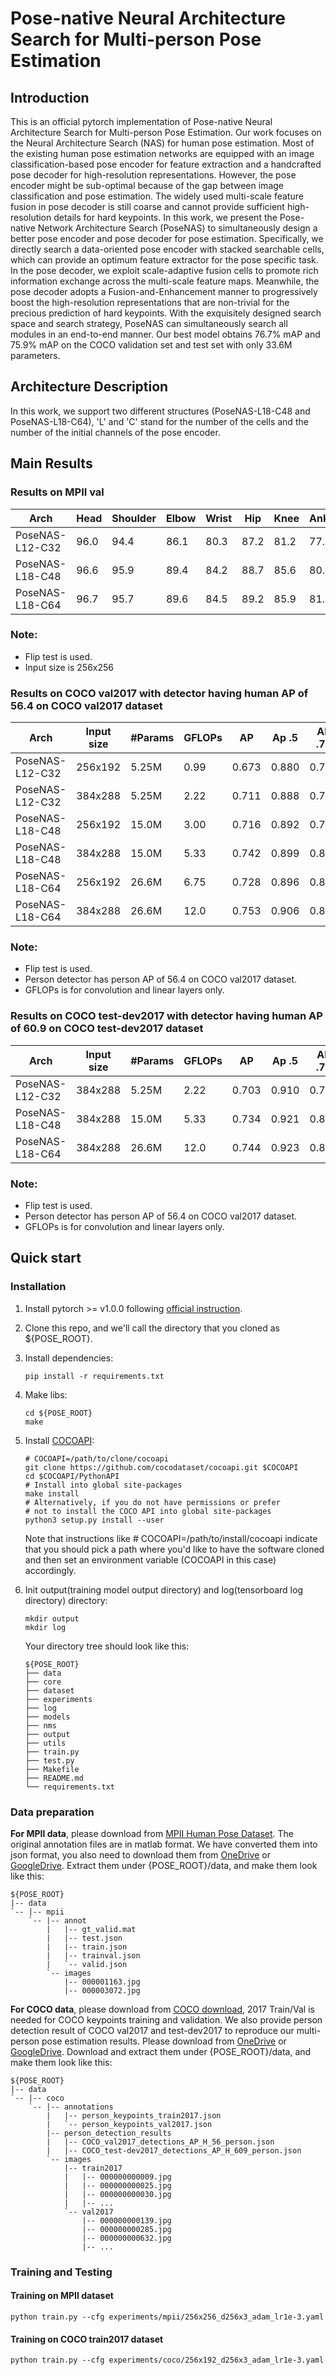# Pose-native Neural Architecture Search for Multi-person Pose Estimation

## Introduction
This is an official pytorch implementation of Pose-native Neural Architecture Search for Multi-person Pose Estimation. Our work focuses on the Neural Architecture Search (NAS) for human pose estimation. Most of the existing human pose estimation networks are equipped with an image classification-based pose encoder for feature extraction and a handcrafted pose decoder for high-resolution representations. However, the pose encoder might be sub-optimal because of the gap between image classification and pose estimation. The widely used multi-scale feature fusion in pose decoder is still coarse and cannot provide sufficient high-resolution details for hard keypoints. In this work, we present the Pose-native Network Architecture Search (PoseNAS) to simultaneously design a better pose encoder and pose decoder for pose estimation. Specifically, we directly search a data-oriented pose encoder with stacked searchable cells, which can provide an optimum feature extractor for the pose specific task. In the pose decoder, we exploit scale-adaptive fusion cells to promote rich information exchange across the multi-scale feature maps. Meanwhile, the pose decoder adopts a Fusion-and-Enhancement manner to progressively boost the high-resolution representations that are non-trivial for the precious prediction of hard keypoints.
With the exquisitely designed search space and search strategy, PoseNAS can simultaneously search all modules in an end-to-end manner. Our best model obtains $76.7\%$ mAP and  $75.9\%$ mAP on the COCO validation set and test set with only $33.6$M parameters. 


## Architecture Description
In this work, we support two different structures (PoseNAS-L18-C48 and PoseNAS-L18-C64), 'L' and 'C' stand for the number of the cells and the number of the initial channels of the pose encoder. 

## Main Results
### Results on MPII val
| Arch               | Head | Shoulder | Elbow | Wrist |  Hip | Knee | Ankle | Mean | Mean@0.1 |
|--------------------|------|----------|-------|-------|------|------|-------|------|----------|
| PoseNAS-L12-C32   | 96.0 |     94.4 |  86.1 |  80.3 | 87.2 | 81.2 |  77.0 | 86.7 |     30.3 |
| PoseNAS-L18-C48   | 96.6 |     95.9 |  89.4 |  84.2 | 88.7 | 85.6 |  80.9 | 89.3 |     34.9 |
| PoseNAS-L18-C64   | 96.7 |     95.7 |  89.6 |  84.5 | 89.2 | 85.9 |  81.3 | 89.5 |     35.2 |


### Note:
- Flip test is used.
- Input size is 256x256

### Results on COCO val2017 with detector having human AP of 56.4 on COCO val2017 dataset
| Arch               | Input size | #Params | GFLOPs |    AP | Ap .5 | AP .75 | AP (M) | AP (L) |    AR | AR .5 | AR .75 | AR (M) | AR (L) |
|--------------------|------------|---------|--------|-------|-------|--------|--------|--------|-------|-------|--------|--------|--------|
| PoseNAS-L12-C32   |    256x192 | 5.25M   |   0.99 | 0.673 | 0.880 | 0.752  | 0.643  | 0.735  | 0.734 | 0.921 | 0.806  | 0.695  | 0.790  |
| PoseNAS-L12-C32   |    384x288 | 5.25M   |   2.22 | 0.711 | 0.888 | 0.786  | 0.675  | 0.779  | 0.765 | 0.928 | 0.833  | 0.722  | 0.828  |
| PoseNAS-L18-C48   |    256x192 | 15.0M   |   3.00 | 0.716 | 0.892 | 0.796  | 0.683  | 0.780  | 0.772 | 0.932 | 0.844  | 0.733  | 0.829  |
| PoseNAS-L18-C48   |    384x288 | 15.0M   |   5.33 | 0.742 | 0.899 | 0.812  | 0.704  | 0.812  | 0.794 | 0.937 | 0.856  | 0.751  | 0.856  |
| PoseNAS-L18-C64   |    256x192 | 26.6M   |   6.75 | 0.728 | 0.896 | 0.806  | 0.694  | 0.792  | 0.783 | 0.935 | 0.851  | 0.742  | 0.840  |
| PoseNAS-L18-C64   |    384x288 | 26.6M   |   12.0 | 0.753 | 0.906 | 0.820  | 0.716  | 0.821  | 0.803 | 0.942 | 0.863  | 0.760  | 0.866  |


### Note:
- Flip test is used.
- Person detector has person AP of 56.4 on COCO val2017 dataset.
- GFLOPs is for convolution and linear layers only.


### Results on COCO test-dev2017 with detector having human AP of 60.9 on COCO test-dev2017 dataset
| Arch               | Input size | #Params | GFLOPs |    AP | Ap .5 | AP .75 | AP (M) | AP (L) |    AR | AR .5 | AR .75 | AR (M) | AR (L) |
|--------------------|------------|---------|--------|-------|-------|--------|--------|--------|-------|-------|--------|--------|--------|
| PoseNAS-L12-C32   |    384x288 | 5.25M   |   2.22 | 0.703 | 0.910 |  0.781 |  0.669 |  0.762 | 0.758 | 0.944 |  0.829 |  0.716 |  0.816 |
| PoseNAS-L18-C48   |    384x288 | 15.0M   |   5.33 | 0.734 | 0.921 |  0.813 |  0.699 |  0.793 | 0.786 | 0.952 |  0.856 |  0.744 |  0.843 |
| PoseNAS-L18-C64   |    384x288 | 26.6M   |   12.0 | 0.744 | 0.923 |  0.824 |  0.709 |  0.803 | 0.795 | 0.955 |  0.867 |  0.755 |  0.851 |

### Note:
- Flip test is used.
- Person detector has person AP of 56.4 on COCO val2017 dataset.
- GFLOPs is for convolution and linear layers only.

## Quick start
### Installation
1. Install pytorch >= v1.0.0 following [official instruction](https://pytorch.org/).
2. Clone this repo, and we'll call the directory that you cloned as ${POSE_ROOT}.
3. Install dependencies:
   ```
   pip install -r requirements.txt
   ```
4. Make libs:
   ```
   cd ${POSE_ROOT}
   make
   ```
5. Install [COCOAPI](https://github.com/cocodataset/cocoapi):
   ```
   # COCOAPI=/path/to/clone/cocoapi
   git clone https://github.com/cocodataset/cocoapi.git $COCOAPI
   cd $COCOAPI/PythonAPI
   # Install into global site-packages
   make install
   # Alternatively, if you do not have permissions or prefer
   # not to install the COCO API into global site-packages
   python3 setup.py install --user
   ```
   Note that instructions like # COCOAPI=/path/to/install/cocoapi indicate that you should pick a path where you'd like to have the software cloned and then set an environment variable (COCOAPI in this case) accordingly.
6. Init output(training model output directory) and log(tensorboard log directory) directory:

   ```
   mkdir output 
   mkdir log
   ```

   Your directory tree should look like this:

   ```
   ${POSE_ROOT}
   ├── data
   ├── core
   ├── dataset
   ├── experiments
   ├── log
   ├── models
   ├── nms
   ├── output
   ├── utils
   ├── train.py
   ├── test.py
   ├── Makefile
   ├── README.md
   └── requirements.txt
   ```
 
### Data preparation
**For MPII data**, please download from [MPII Human Pose Dataset](http://human-pose.mpi-inf.mpg.de/). The original annotation files are in matlab format. We have converted them into json format, you also need to download them from [OneDrive](https://1drv.ms/f/s!AhIXJn_J-blW00SqrairNetmeVu4) or [GoogleDrive](https://drive.google.com/drive/folders/1En_VqmStnsXMdldXA6qpqEyDQulnmS3a?usp=sharing).
Extract them under {POSE_ROOT}/data, and make them look like this:
```
${POSE_ROOT}
|-- data
`-- |-- mpii
    `-- |-- annot
        |   |-- gt_valid.mat
        |   |-- test.json
        |   |-- train.json
        |   |-- trainval.json
        |   `-- valid.json
        `-- images
            |-- 000001163.jpg
            |-- 000003072.jpg
```

**For COCO data**, please download from [COCO download](http://cocodataset.org/#download), 2017 Train/Val is needed for COCO keypoints training and validation. We also provide person detection result of COCO val2017 and test-dev2017 to reproduce our multi-person pose estimation results. Please download from [OneDrive](https://1drv.ms/f/s!AhIXJn_J-blWzzDXoz5BeFl8sWM-) or [GoogleDrive](https://drive.google.com/drive/folders/1fRUDNUDxe9fjqcRZ2bnF_TKMlO0nB_dk?usp=sharing).
Download and extract them under {POSE_ROOT}/data, and make them look like this:
```
${POSE_ROOT}
|-- data
`-- |-- coco
    `-- |-- annotations
        |   |-- person_keypoints_train2017.json
        |   `-- person_keypoints_val2017.json
        |-- person_detection_results
        |   |-- COCO_val2017_detections_AP_H_56_person.json
        |   |-- COCO_test-dev2017_detections_AP_H_609_person.json
        `-- images
            |-- train2017
            |   |-- 000000000009.jpg
            |   |-- 000000000025.jpg
            |   |-- 000000000030.jpg
            |   |-- ... 
            `-- val2017
                |-- 000000000139.jpg
                |-- 000000000285.jpg
                |-- 000000000632.jpg
                |-- ... 
```

### Training and Testing
#### Training on MPII dataset

```
python train.py --cfg experiments/mpii/256x256_d256x3_adam_lr1e-3.yaml
```

#### Training on COCO train2017 dataset

```
python train.py --cfg experiments/coco/256x192_d256x3_adam_lr1e-3.yaml
```

